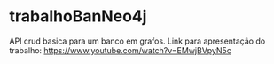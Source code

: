 # trabalhoBanNeo4j
API crud basica para um banco em grafos.
Link para apresentação do trabalho:
https://www.youtube.com/watch?v=EMwjBVpyN5c
